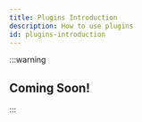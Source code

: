 ```yaml
---
title: Plugins Introduction
description: How to use plugins
id: plugins-introduction
---
```


:::warning
## Coming Soon!
:::